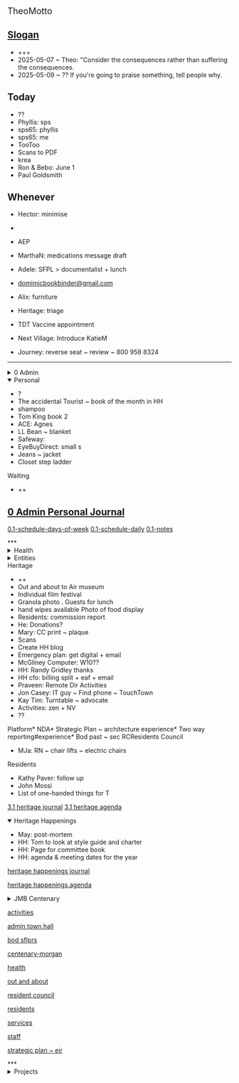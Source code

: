 <span style="font-size: 19.5px;">TheoMotto</span>
## [Slogan]()

* +++
* 2025-05-07 ~ Theo: "Consider the consequences rather than suffering the consequences.&nbsp;
* 2025-05-09 ~ ??&nbsp;If you're going to praise something, tell people why.&nbsp;

## Today

* ??
* Phyllis: sps
* sps65: phyllis
* sps65: me
* TooToo
* Scans to PDF
* krea
* Ron &amp; Bebo: June 1
* Paul Goldsmith

## Whenever

* Hector: minimise
* 

* AEP

* MarthaN: medications message draft
* Adele: SFPL &gt; documentalist + lunch
* [domimicbookbinder@gmail.com](https://mail.google.com/mail/?view=cm&amp;fs=1&amp;tf=1&amp;to=domimicbookbinder@gmail.com)
* Alix: furniture
* Heritage: triage
* TDT Vaccine appointment
* Next Village: Introduce KatieM
* Journey: reverse seat ~ review ~ 800 958 8324

***

<!--

**Admin**

-->
<details>
<summary>0 Admin</summary>

* ?
* Boost: account number ~ cancel autopay
* Boost: target: 2675 Geary Blvd, San Francisco, CA 94118 ~ (415) 796-5280
* Job description: need a personal assistant
* DonnaB: vet Job DescriptionHi Art&nbsp;
* Kaiber: cancel
* Boost: cancel
* Josh
* Taxes
* Tiller
* File for admin tips
* Renew Drivers License?
* 

## [0 Admin Journal]()

## [0 Admin Agenda ZZZ]()

[passport]()
[mia agenda]()
[0.1 will &amp; trust]()
[0.1 2024 taxes]()
</details>
<!-- *** -->
<details open="">
<!-- -->
<summary>Personal</summary>
<!-- -->

* ?
* The accidental Tourist ~ book of the month in HH
* shampoo
* Tom King book 2
* ACE: Agnes
* LL Bean ~ blanket
* Safeway:&nbsp;
* EyeBuyDirect: small s
* Jeans ~ jacket
* Closet step ladder

Waiting

* ++

## [0 Admin Personal Journal]()

[0.1-schedule-days-of-week]()
[0.1-schedule-daily]()
[0.1-notes]()
</details>
***

<!--

**Health**

-->
<details>
<summary>Health</summary>
## [1.0 Health Agenda]()

* ++
* Descibe PT need
* PPH: AI critique
* UCSF patient advocate
* Amanda: CVS + PT
* [https://www.ucsfhealth.org/services/case-management-and-social-work](https://www.ucsfhealth.org/services/case-management-and-social-work)
* UCSF: Dental appointment
* Jock rot ~ got it ~ trying lamasil
* Delta Dental: codes

[dentistry]()
[dermatology]()
[gastroenterology]()
[ophthalmology]()
[pph]()
[1.1 Health History]()
[1.1 Health Insurance]()
[1.1 Health Journal]()
[1.1 Health Providers]()
[1.1 Health Reference]()
</details>
<!--

**Simplicity**

-->
<details>

<summary>Simplicity</summary>
## [1.0 simplicity]()

* ++
* IA: storage photos
* Avery + Bancroft: documentalist
* Diana Greer: working together
* 

[nicole agenda]()
[1.1 archiving]()
[1.2 claudia]()

</details>
<!--

**ACE IT**

-->
<details>
<summary>ACE IT</summary>
## [2.0 ACE IT]()

* ++
* ICE: ms365
* Alix: shipper
* Alix: storage lady
* Alix: PLE
* Alix: volleyball
* Cynthia: Safe deposit box
* AC: Kathy birthday
* AC: Eames visit
* AC: Bolinas
* Buy more: share paper
* Netflix: ace-i

## [Alix]()

* ++

## [Cynthia]()

* ++

## [Eloise]()

* ++
* Eloise: GitHub account + Coop

</details>
<!--

**Family**

 -->
<details>

<summary>Family</summary>
## [2.1 Family]()

* ++
* Alix P
* Allison
* PLE: Ronan ~ calendar
* Alex, Peter
* Tania: concierge in Durham
* John Choate: Eloise + Corwin

</details>
<!--

**Peeps**

-->
<details>

* Paul Goldsmith
* John Choate: wall image ~ PGE no public ros ~ planter
* LD Kirshenbaum: late June ~ zarina
* Hector
* Olga:
* Jason Carman
* Ann Seymour
* Ronan ~ ple
* Mike Warner

<summary>Peeps</summary>
## [2.2 Peeps]()

</details>
***

<!--

**Entities**

-->
<details>
<summary>Entities</summary>
<!-- -->
## [3.0 entities]()

* ?
* SF heritage: donation ~&nbsp;[https://www.sfheritage.org/splendid-25/](https://www.sfheritage.org/splendid-25/)
* SacSem: nbr owner &lt;&lt; scree
* awesome: zelle?
* SacSem: wix
* Joel P
* Peer Wedvick
* Jack O: talk at H + Guestroom?
* Peter Otis + Bob Hall:
* George Smart: woody
* Leah WSD
* NV: use for volunteers
* NV: Margaret Jacobs
* NV: Le'mere
* NV: Laura Burges

<!-- -->
[awesome]()
<!-- -->
[next village]()
<!-- -->
[sacsem]()
<!-- -->
[sensay]()
<!-- -->
[sps]()
<!-- -->
[tgd]()
<!-- -->
</details>
<!--

**Heritage**

-->
<details>
<!-- -->
<summary>Heritage</summary>

* ++
* Out and about to Air museum&nbsp;
* Individual film festival
* Granola photo . Guests for lunch
* hand wipes available Photo of food display&nbsp;
* Residents: commission report
* He: Donations?
* Mary: CC print ~ plaque
* Scans
* Create HH blog
* Emergency plan: get digital + email
* McGliney Computer: W10??
* HH: Randy Gridley thanks
* HH cfo: billing split + eaf + email
* Praveen: Remote Dir Activities
* Jon Casey: IT guy ~ Find phone ~ TouchTown
* Kay Tim: Turntable ~ advocate
* Activities: zen + NV
* ??

Platform* NDA* Strategic Plan ~ architecture experience* Two way reporting#experience* Bod past ~ sec RCResidents Council

* MJa: RN ~ chair lifts ~ electric chairs

Residents

* Kathy Paver: follow up
* John Mossi
* List of one-handed things for T

[3.1 heritage journal]()
[3.1 heritage agenda]()

<details open="">
<!-- -->
<summary>Heritage Happenings</summary>

* May: post-mortem
* HH: Tom to look at style guide and charter
* HH: Page for committee book
* HH: agenda &amp; meeting dates for the year

[heritage happenings journal]()

[heritage happenings agenda]()
</details>
<!-- 
**Heritage Centenary**
-->
<details>
<!-- -->
<summary>JMB Centenary</summary>

* Al Sterling: rose notches
* Mary: Fountain
* Three women dressed as flappers
* Karen McNeil
* Woody?
* rsvp: invite

[centenary morgan journal]()

[centenary-morgan ]()
***

</details>

[activities]()

[admin town hall]()

[bod sflprs]()

[centenary-morgan ]()

[health]()

[out and about]()

[resident council]()

[residents]()

[services]()

[staff]()

[strategic plan ~ eir]()

</details>
<!-- -->
***

<!--

**Projects**

-->
<details>
<summary>Projects</summary>
## [4.0 projects agenda]()

* +++

## [4.1 organizations]()

* Tess: kiosk software
* Corridor Display: Mohaned
* Audiometer settings
* Single tap audio notes

## [repos]()

* ++

## [4.2 software]()

* ++

## [4.3 hardware]()

* ++

## [4.4 qdata apps journal]()

* ++

***

## [Reminders]()

</details>